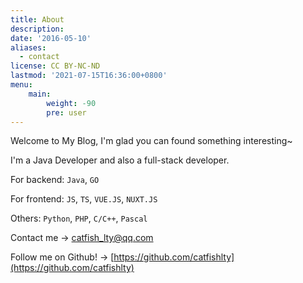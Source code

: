 ```yaml
---
title: About
description: 
date: '2016-05-10'
aliases:
  - contact
license: CC BY-NC-ND
lastmod: '2021-07-15T16:36:00+0800'
menu:
    main: 
        weight: -90
        pre: user
---
```


Welcome to My Blog, I'm glad you can found something interesting~

I'm a Java Developer and also a full-stack developer. 

For backend: `Java`, `GO`

For frontend: `JS`, `TS`, `VUE.JS`, `NUXT.JS`

Others: `Python`, `PHP`, `C/C++`, `Pascal`

Contact me -> [catfish_lty@qq.com](mailto:catfish_lty@qq.com)

Follow me on Github! -> [https://github.com/catfishlty](https://github.com/catfishlty)
